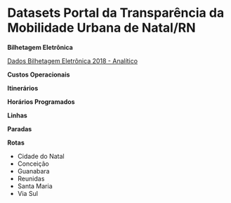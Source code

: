 # Datasets Portal da Transparência da Mobilidade Urbana de Natal/RN

**Bilhetagem Eletrônica**

[Dados Bilhetagem Eletrônica 2018 - Analítico](Bilhetagem_Eletrônica-2018-Analitico.ipynb)

**Custos Operacionais**

**Itinerários**

**Horários Programados**

**Linhas**

**Paradas**

**Rotas**

- Cidade do Natal
- Conceição
- Guanabara
- Reunidas
- Santa Maria
- Via Sul
